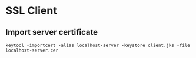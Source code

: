 # SSL Client

## Import server certificate
```
keytool -importcert -alias localhost-server -keystore client.jks -file localhost-server.cer
```

